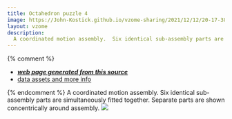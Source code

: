 ```yaml
---
title: Octahedron puzzle 4
image: https://John-Kostick.github.io/vzome-sharing/2021/12/12/20-17-38-Octahedron puzzle 4/Octahedron puzzle 4.png
layout: vzome
description:
  A coordinated motion assembly.  Six identical sub-assembly parts are simultaneously fitted together.  Separate parts are shown concentrically around assembly.
---
```


{% comment %}
 - [***web page generated from this source***][post]
 - [data assets and more info][github]

[post]: <https://John-Kostick.github.io/vzome-sharing/2021/12/12/Octahedron puzzle 4-20-17-38.html>
[github]: <https://github.com/John-Kostick/vzome-sharing/tree/main/2021/12/12/20-17-38-Octahedron puzzle 4/>
{% endcomment %}
 A coordinated motion assembly.  Six identical sub-assembly parts are simultaneously fitted together.  Separate parts are shown concentrically around assembly.
<vzome-viewer style="width: 100%; height: 65vh;"
       src="https://John-Kostick.github.io/vzome-sharing/2021/12/12/20-17-38-Octahedron puzzle 4/Octahedron puzzle 4.vZome" >
  <img src="https://John-Kostick.github.io/vzome-sharing/2021/12/12/20-17-38-Octahedron puzzle 4/Octahedron puzzle 4.png" />
</vzome-viewer>
